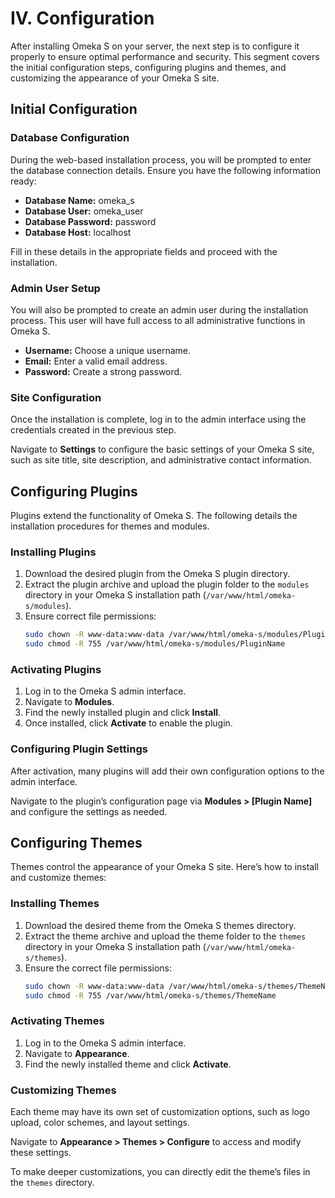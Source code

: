 # IV. Configuration

After installing Omeka S on your server, the next step is to configure it properly to ensure optimal performance and security. This segment covers the initial configuration steps, configuring plugins and themes, and customizing the appearance of your Omeka S site.

## Initial Configuration

### Database Configuration

During the web-based installation process, you will be prompted to enter the database connection details. Ensure you have the following information ready:

- **Database Name:** omeka_s
- **Database User:** omeka_user
- **Database Password:** password
- **Database Host:** localhost

Fill in these details in the appropriate fields and proceed with the installation.

### Admin User Setup

You will also be prompted to create an admin user during the installation process. This user will have full access to all administrative functions in Omeka S.

- **Username:** Choose a unique username.
- **Email:** Enter a valid email address.
- **Password:** Create a strong password.

### Site Configuration

Once the installation is complete, log in to the admin interface using the credentials created in the previous step.

Navigate to **Settings** to configure the basic settings of your Omeka S site, such as site title, site description, and administrative contact information.

## Configuring Plugins

Plugins extend the functionality of Omeka S. The following details the installation procedures for themes and modules.

### Installing Plugins

1. Download the desired plugin from the Omeka S plugin directory.
2. Extract the plugin archive and upload the plugin folder to the `modules` directory in your Omeka S installation path (`/var/www/html/omeka-s/modules`).
3. Ensure correct file permissions:
   ```sh
   sudo chown -R www-data:www-data /var/www/html/omeka-s/modules/PluginName
   sudo chmod -R 755 /var/www/html/omeka-s/modules/PluginName
   ```

### Activating Plugins

1. Log in to the Omeka S admin interface.
2. Navigate to **Modules**.
3. Find the newly installed plugin and click **Install**.
4. Once installed, click **Activate** to enable the plugin.

### Configuring Plugin Settings

After activation, many plugins will add their own configuration options to the admin interface.

Navigate to the plugin’s configuration page via **Modules > [Plugin Name]** and configure the settings as needed.

## Configuring Themes

Themes control the appearance of your Omeka S site. Here’s how to install and customize themes:

### Installing Themes

1. Download the desired theme from the Omeka S themes directory.
2. Extract the theme archive and upload the theme folder to the `themes` directory in your Omeka S installation path (`/var/www/html/omeka-s/themes`).
3. Ensure the correct file permissions:
   ```sh
   sudo chown -R www-data:www-data /var/www/html/omeka-s/themes/ThemeName
   sudo chmod -R 755 /var/www/html/omeka-s/themes/ThemeName
   ```

### Activating Themes

1. Log in to the Omeka S admin interface.
2. Navigate to **Appearance**.
3. Find the newly installed theme and click **Activate**.

### Customizing Themes

Each theme may have its own set of customization options, such as logo upload, color schemes, and layout settings.

Navigate to **Appearance > Themes > Configure** to access and modify these settings.

To make deeper customizations, you can directly edit the theme’s files in the `themes` directory.
